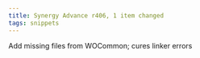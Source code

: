 ```yaml
---
title: Synergy Advance r406, 1 item changed
tags: snippets
---
```


Add missing files from WOCommon; cures linker errors
